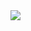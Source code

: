 <img src="https://github.com/gianluigitrontini/preview-images/blob/main/bakkano/bakkano-desktop.png?raw=true" />
